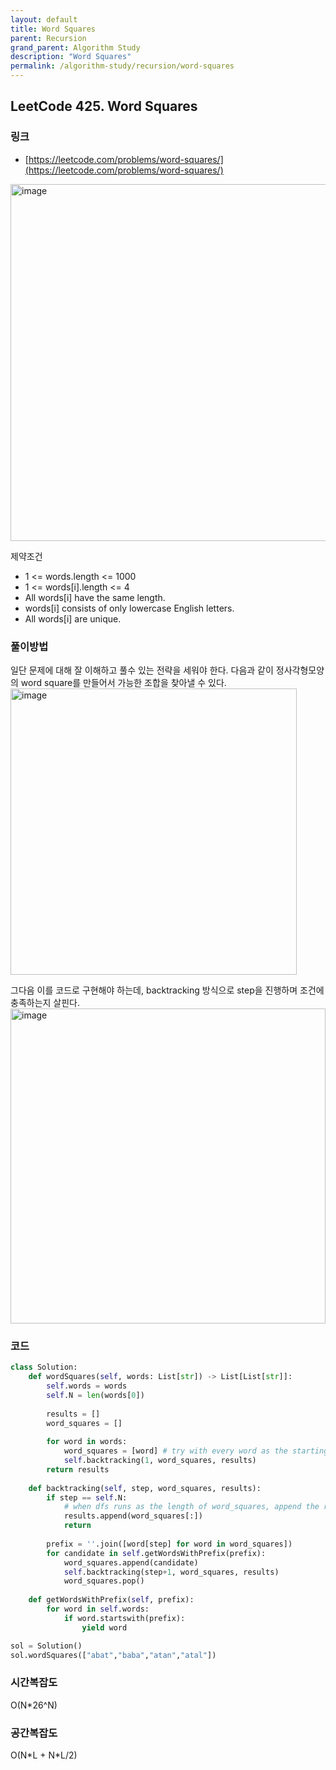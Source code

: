 ```yaml
---
layout: default
title: Word Squares
parent: Recursion
grand_parent: Algorithm Study
description: "Word Squares"
permalink: /algorithm-study/recursion/word-squares
---
```


## LeetCode 425. Word Squares
### 링크
- [https://leetcode.com/problems/word-squares/](https://leetcode.com/problems/word-squares/)

<img width="571" alt="image" src="https://user-images.githubusercontent.com/39396725/196827742-d8726fa6-9227-456e-8777-00ebac99f853.png">

제약조건
- 1 <= words.length <= 1000
- 1 <= words[i].length <= 4
- All words[i] have the same length.
- words[i] consists of only lowercase English letters.
- All words[i] are unique.

### 풀이방법
일단 문제에 대해 잘 이해하고 풀수 있는 전략을 세워야 한다.
다음과 같이 정사각형모양의 word square를 만들어서 가능한 조합을 찾아낼 수 있다. 
<img width="458" alt="image" src="https://user-images.githubusercontent.com/39396725/196915009-3baa8b94-3fc0-4c8c-b26a-e451d86545a7.png">

그다음 이를 코드로 구현해야 하는데, backtracking 방식으로 step을 진행하며 조건에 충족하는지 살핀다.
<img width="504" alt="image" src="https://user-images.githubusercontent.com/39396725/196915264-c19fd7a3-54a5-48e9-9d90-13f2e2171b71.png">


### 코드 
```python
class Solution:
    def wordSquares(self, words: List[str]) -> List[List[str]]:
        self.words = words
        self.N = len(words[0])
        
        results = []
        word_squares = []
        
        for word in words:
            word_squares = [word] # try with every word as the starting word
            self.backtracking(1, word_squares, results)
        return results
    
    def backtracking(self, step, word_squares, results):
        if step == self.N:
            # when dfs runs as the length of word_squares, append the result with deep copied value
            results.append(word_squares[:])
            return 
        
        prefix = ''.join([word[step] for word in word_squares])
        for candidate in self.getWordsWithPrefix(prefix):
            word_squares.append(candidate)
            self.backtracking(step+1, word_squares, results)
            word_squares.pop()
    
    def getWordsWithPrefix(self, prefix):
        for word in self.words:
            if word.startswith(prefix):
                yield word

sol = Solution()
sol.wordSquares(["abat","baba","atan","atal"])
```

### 시간복잡도
O(N*26^N)

### 공간복잡도
O(N\*L + N\*L/2)
